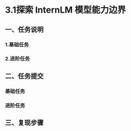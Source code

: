 # 3.1探索 InternLM 模型能力边界

## 一、任务说明

### 1.基础任务

### 2.进阶任务


## 二、任务提交

### 基础任务

### 进阶任务

## 三、复现步骤
